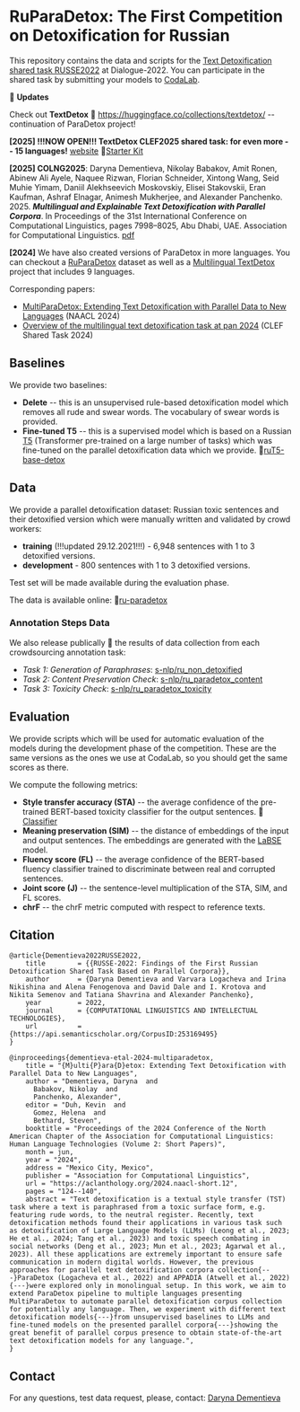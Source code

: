# RuParaDetox: The First Competition on Detoxification for Russian

This repository contains the data and scripts for the [Text Detoxification shared task RUSSE2022](https://russe.nlpub.org/2022/tox/) at Dialogue-2022. You can participate in the shared task by submitting your models to [CodaLab](https://codalab.lisn.upsaclay.fr/competitions/642).

📰 **Updates**

Check out **TextDetox** 🤗 https://huggingface.co/collections/textdetox/ -- continuation of ParaDetox project!

**[2025] !!!NOW OPEN!!! TextDetox CLEF2025 shared task: for even more -- 15 languages!** [website](https://pan.webis.de/clef25/pan25-web/text-detoxification.html) 🤗[Starter Kit](https://huggingface.co/collections/textdetox/)

**[2025] COLNG2025**: Daryna Dementieva, Nikolay Babakov, Amit Ronen, Abinew Ali Ayele, Naquee Rizwan, Florian Schneider, Xintong Wang, Seid Muhie Yimam, Daniil Alekhseevich Moskovskiy, Elisei Stakovskii, Eran Kaufman, Ashraf Elnagar, Animesh Mukherjee, and Alexander Panchenko. 2025. ***Multilingual and Explainable Text Detoxification with Parallel Corpora***. In Proceedings of the 31st International Conference on Computational Linguistics, pages 7998–8025, Abu Dhabi, UAE. Association for Computational Linguistics. [pdf](https://aclanthology.org/2025.coling-main.535/)

**[2024]** We have also created versions of ParaDetox in more languages. You can checkout a [RuParaDetox](https://huggingface.co/datasets/s-nlp/ru_paradetox) dataset as well as a [Multilingual TextDetox](https://huggingface.co/textdetox) project that includes 9 languages.

Corresponding papers:
* [MultiParaDetox: Extending Text Detoxification with Parallel Data to New Languages](https://aclanthology.org/2024.naacl-short.12/) (NAACL 2024)
* [Overview of the multilingual text detoxification task at pan 2024](https://ceur-ws.org/Vol-3740/paper-223.pdf) (CLEF Shared Task 2024)

## Baselines

We provide two baselines:
- **Delete** -- this is an unsupervised rule-based detoxification model which removes all rude and swear words. The vocabulary of swear words is provided.
- **Fine-tuned T5** -- this is a supervised model which is based on a Russian [T5](https://arxiv.org/abs/1910.10683) (Transformer pre-trained on a large number of tasks) which was fine-tuned on the parallel detoxification data which we provide. 🤗[ruT5-base-detox](https://huggingface.co/s-nlp/ruT5-base-detox)

## Data

We provide a parallel detoxification dataset: Russian toxic sentences and their detoxified version which were manually written and validated by crowd workers:
- **training** (!!!updated 29.12.2021!!!) - 6,948 sentences with 1 to 3 detoxified versions.
- **development** - 800 sentences with 1 to 3 detoxified versions.

Test set will be made available during the evaluation phase.

The data is available online: 🤗[ru-paradetox](https://huggingface.co/datasets/s-nlp/ru_paradetox)

### Annotation Steps Data

We also release publically 🤗 the results of data collection from each crowdsourcing annotation task:
* *Task 1: Generation of Paraphrases*: [s-nlp/ru_non_detoxified](https://huggingface.co/datasets/s-nlp/ru_non_detoxified)
* *Task 2: Content Preservation Check*: [s-nlp/ru_paradetox_content](https://huggingface.co/datasets/s-nlp/ru_paradetox_content)
* *Task 3: Toxicity Check*: [s-nlp/ru_paradetox_toxicity](https://huggingface.co/datasets/s-nlp/ru_paradetox_toxicity)

## Evaluation

We provide scripts which will be used for automatic evaluation of the models during the development phase of the competition. These are the same versions as the ones we use at CodaLab, so you should get the same scores as there.

We compute the following metrics:
- **Style transfer accuracy (STA)** -- the average confidence of the pre-trained BERT-based toxicity classifier for the output sentences. 🤗 [Classifier](https://huggingface.co/s-nlp/russian_toxicity_classifier)
- **Meaning preservation (SIM)** -- the distance of embeddings of the input and output sentences. The embeddings are generated with the [LaBSE](https://arxiv.org/abs/2007.01852) model.
- **Fluency score (FL)** -- the average confidence of the BERT-based fluency classifier trained to discriminate between real and corrupted sentences.
- **Joint score (J)** -- the sentence-level multiplication of the STA, SIM, and FL scores.
- **chrF** -- the chrF metric computed with respect to reference texts.

## Citation

```
@article{Dementieva2022RUSSE2022,
	title        = {{RUSSE-2022: Findings of the First Russian Detoxification Shared Task Based on Parallel Corpora}},
	author       = {Daryna Dementieva and Varvara Logacheva and Irina Nikishina and Alena Fenogenova and David Dale and I. Krotova and Nikita Semenov and Tatiana Shavrina and Alexander Panchenko},
	year         = 2022,
	journal      = {COMPUTATIONAL LINGUISTICS AND INTELLECTUAL TECHNOLOGIES},
	url          = {https://api.semanticscholar.org/CorpusID:253169495}
}
```

```
@inproceedings{dementieva-etal-2024-multiparadetox,
    title = "{M}ulti{P}ara{D}etox: Extending Text Detoxification with Parallel Data to New Languages",
    author = "Dementieva, Daryna  and
      Babakov, Nikolay  and
      Panchenko, Alexander",
    editor = "Duh, Kevin  and
      Gomez, Helena  and
      Bethard, Steven",
    booktitle = "Proceedings of the 2024 Conference of the North American Chapter of the Association for Computational Linguistics: Human Language Technologies (Volume 2: Short Papers)",
    month = jun,
    year = "2024",
    address = "Mexico City, Mexico",
    publisher = "Association for Computational Linguistics",
    url = "https://aclanthology.org/2024.naacl-short.12",
    pages = "124--140",
    abstract = "Text detoxification is a textual style transfer (TST) task where a text is paraphrased from a toxic surface form, e.g. featuring rude words, to the neutral register. Recently, text detoxification methods found their applications in various task such as detoxification of Large Language Models (LLMs) (Leong et al., 2023; He et al., 2024; Tang et al., 2023) and toxic speech combating in social networks (Deng et al., 2023; Mun et al., 2023; Agarwal et al., 2023). All these applications are extremely important to ensure safe communication in modern digital worlds. However, the previous approaches for parallel text detoxification corpora collection{---}ParaDetox (Logacheva et al., 2022) and APPADIA (Atwell et al., 2022){---}were explored only in monolingual setup. In this work, we aim to extend ParaDetox pipeline to multiple languages presenting MultiParaDetox to automate parallel detoxification corpus collection for potentially any language. Then, we experiment with different text detoxification models{---}from unsupervised baselines to LLMs and fine-tuned models on the presented parallel corpora{---}showing the great benefit of parallel corpus presence to obtain state-of-the-art text detoxification models for any language.",
}
```

## Contact

For any questions, test data request, please, contact: [Daryna Dementieva](mailto:dardem96@gmail.com)
